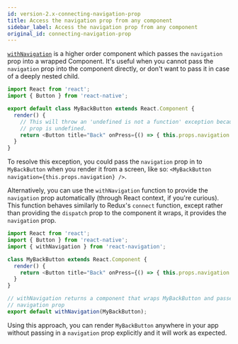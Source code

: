 ```yaml
---
id: version-2.x-connecting-navigation-prop
title: Access the navigation prop from any component
sidebar_label: Access the navigation prop from any component
original_id: connecting-navigation-prop
---
```


[`withNavigation`](with-navigation.html) is a higher order component which passes the `navigation` prop into a wrapped Component. It's useful when you cannot pass the `navigation` prop into the component directly, or don't want to pass it in case of a deeply nested child.

```javascript
import React from 'react';
import { Button } from 'react-native';

export default class MyBackButton extends React.Component {
  render() {
    // This will throw an 'undefined is not a function' exception because the navigation
    // prop is undefined.
    return <Button title="Back" onPress={() => { this.props.navigation.goBack() }} />;
  }
}
```

To resolve this exception, you could pass the `navigation` prop in to `MyBackButton` when you render it from a screen, like so: `<MyBackButton navigation={this.props.navigation} />`.

Alternatively, you can use the `withNavigation` function to provide the `navigation` prop automatically (through React context, if you're curious). This function behaves similarly to Redux's `connect` function, except rather than providing the `dispatch` prop to the component it wraps, it provides the `navigation` prop.

```js
import React from 'react';
import { Button } from 'react-native';
import { withNavigation } from 'react-navigation';

class MyBackButton extends React.Component {
  render() {
    return <Button title="Back" onPress={() => { this.props.navigation.goBack() }} />;
  }
}

// withNavigation returns a component that wraps MyBackButton and passes in the
// navigation prop
export default withNavigation(MyBackButton);
```

Using this approach, you can render `MyBackButton` anywhere in your app without passing in a `navigation` prop explicitly and it will work as expected.
